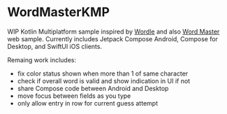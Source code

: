 # WordMasterKMP

WIP Kotlin Multiplatform sample inspired by [Wordle](https://www.powerlanguage.co.uk/wordle/)
and also [Word Master](https://github.com/octokatherine/word-master) web sample.  Currently includes
Jetpack Compose Android, Compose for Desktop, and SwiftUI iOS clients.


Remaing work includes:
- fix color status shown when more than 1 of same character
- check if overall word is valid and show indication in UI if not
- share Compose code between Android and Desktop
- move focus between fields as you type
- only allow entry in row for current guess attempt